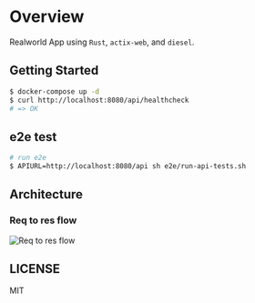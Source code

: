 # Overview

Realworld App using `Rust`, `actix-web`, and `diesel`.

## Getting Started

```zsh
$ docker-compose up -d
$ curl http://localhost:8080/api/healthcheck
# => OK
```

## e2e test

```zsh
# run e2e
$ APIURL=http://localhost:8080/api sh e2e/run-api-tests.sh
```

## Architecture

### Req to res flow

![Req to res flow](http://www.plantuml.com/plantuml/proxy?cache=no&src=https://raw.githubusercontent.com/snamiki1212/realworld-rust-actix-web/main/doc/data_flow.pu)

## LICENSE

MIT
